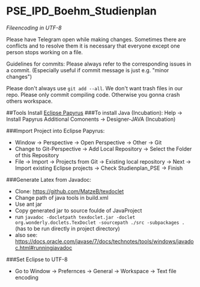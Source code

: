 # PSE_IPD_Boehm_Studienplan

*Fileencoding in UTF-8*

Please have Telegram open while making changes. Sometimes there are conflicts and to resolve them it is necessary that everyone except one person stops working on a file.


Guidelines for commits:
Please always refer to the corresponding issues in a commit. (Especially useful if commit message is just e.g. "minor changes")

Please don't always use ```git add --all```. We don't want trash files in our repo.
Please only commit compiling code. Otherwise you gonna crash others workspace.

##Tools
Install [Eclipse Papyrus](https://eclipse.org/papyrus/download.html)
###To install Java (Incubation):
Help -> Install Papyrus Additional Comonents -> Designer-JAVA (Incubation)

###Import Project into Eclipse Papyrus:
* Window -> Perspective -> Open Perspective -> Other -> Git
* Change to Git-Perspective -> Add Local Repository -> Select the Folder of this Repository
* File -> Import -> Projects from Git -> Existing local repository -> Next -> Import existing Eclipse projects -> Check Studienplan_PSE -> Finish

###Generate Latex from Javadoc:
* Clone: https://github.com/MatzeB/texdoclet
* Change path of java tools in build.xml
* Use ant jar
* Copy generated jar to source foulde of JavaProject
* run ```javadoc -docletpath texdoclet.jar -doclet org.wonderly.doclets.TexDoclet -sourcepath ./src -subpackages .``` (has to be run directly in project directory)
* also see: https://docs.oracle.com/javase/7/docs/technotes/tools/windows/javadoc.html#runningjavadoc

###Set Eclipse to UTF-8
* Go to Window -> Prefernces -> General -> Workspace -> Text file encoding
